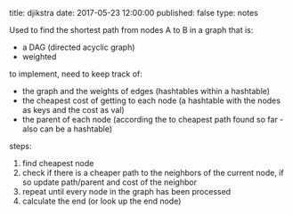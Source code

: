 title: djikstra
date: 2017-05-23 12:00:00
published: false
type: notes

Used to find the shortest path from nodes A to B in a graph that is:
- a DAG (directed acyclic graph)
- weighted 

to implement, need to keep track of:
- the graph and the weights of edges (hashtables within a hashtable)
- the cheapest cost of getting to each node (a hashtable with the nodes as keys and the cost as val)
- the parent of each node (according the to cheapest path found so far - also can be a hashtable)

steps:
1) find cheapest node
2) check if there is a cheaper path to the neighbors of the current node, if so update path/parent and cost of the neighbor
3) repeat until every node in the graph has been processed
4) calculate the end (or look up the end node)
